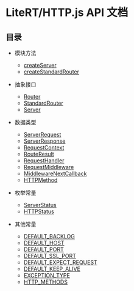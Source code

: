 # LiteRT/HTTP.js API 文档

## 目录

- 模块方法

    - [createServer](./module-methods/createServer.md)
    - [createStandardRouter](./module-methods/createStandardRouter.md)

- 抽象接口

    - [Router](./types/Router.md)
    - [StandardRouter](./types/StandardRouter.md)
    - [Server](./types/Server.md)

- 数据类型

    - [ServerRequest](./types/ServerRequest.md)
    - [ServerResponse](./types/ServerResponse.md)
    - [RequestContext](./types/RequestContext.md)
    - [RouteResult](./types/RouteResult.md)
    - [RequestHandler](./types/RequestHandler.md)
    - [RequestMiddleware](./types/RequestMiddleware.md)
    - [MiddlewareNextCallback](./types/MiddlewareNextCallback.md)
    - [HTTPMethod](./types/HTTPMethod.md)

- 枚举常量

    - [ServerStatus](./constants/ServerStatus.md)
    - [HTTPStatus](./constants/HTTPStatus.md)

- 其他常量

    - [DEFAULT_BACKLOG](./constants/Others.md#DEFAULT_BACKLOG)
    - [DEFAULT_HOST](./constants/Others.md#DEFAULT_HOST)
    - [DEFAULT_PORT](./constants/Others.md#DEFAULT_PORT)
    - [DEFAULT_SSL_PORT](./constants/Others.md#DEFAULT_SSL_PORT)
    - [DEFAULT_EXPECT_REQUEST](./constants/Others.md#DEFAULT_EXPECT_REQUEST)
    - [DEFAULT_KEEP_ALIVE](./constants/Others.md#DEFAULT_KEEP_ALIVE)
    - [EXCEPTION_TYPE](./constants/Others.md#EXCEPTION_TYPE)
    - [HTTP_METHODS](./constants/Others.md#HTTP_METHODS)
